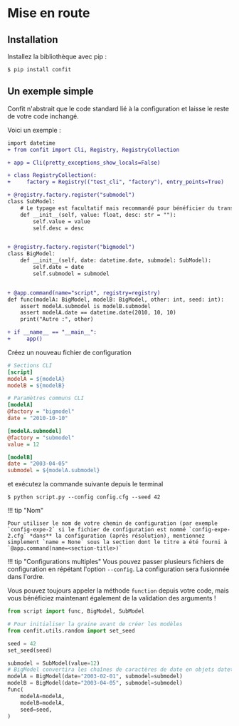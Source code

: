 # Mise en route

## Installation

Installez la bibliothèque avec pip :

<div class="termy">

```console
$ pip install confit
```

</div>

## Un exemple simple

Confit n'abstrait que le code standard lié à la configuration et
laisse le reste de votre code inchangé.

Voici un exemple :

```diff title="script.py"
import datetime
+ from confit import Cli, Registry, RegistryCollection

+ app = Cli(pretty_exceptions_show_locals=False)

+ class RegistryCollection(:
+     factory = Registry(("test_cli", "factory"), entry_points=True)

+ @registry.factory.register("submodel")
class SubModel:
    # Le typage est facultatif mais recommandé pour bénéficier du transtypage des arguments
    def __init__(self, value: float, desc: str = ""):
        self.value = value
        self.desc = desc


+ @registry.factory.register("bigmodel")
class BigModel:
    def __init__(self, date: datetime.date, submodel: SubModel):
        self.date = date
        self.submodel = submodel


+ @app.command(name="script", registry=registry)
def func(modelA: BigModel, modelB: BigModel, other: int, seed: int):
    assert modelA.submodel is modelB.submodel
    assert modelA.date == datetime.date(2010, 10, 10)
    print("Autre :", other)

+ if __name__ == "__main__":
+     app()
```

Créez un nouveau fichier de configuration

```ini title="config.cfg"
# Sections CLI
[script]
modelA = ${modelA}
modelB = ${modelB}

# Paramètres communs CLI
[modelA]
@factory = "bigmodel"
date = "2010-10-10"

[modelA.submodel]
@factory = "submodel"
value = 12

[modelB]
date = "2003-04-05"
submodel = ${modelA.submodel}
```

et exécutez la commande suivante depuis le terminal

<div class="termy">

```console
$ python script.py --config config.cfg --seed 42
```

</div>
!!! tip "Nom"

    Pour utiliser le nom de votre chemin de configuration (par exemple `config-expe-2` si le fichier de configuration est nommé `config-expe-2.cfg` *dans** la configuration (après résolution), mentionnez simplement `name = None` sous la section dont le titre a été fourni à `@app.command(name=<section-title>)`

!!! tip "Configurations multiples"
    Vous pouvez passer plusieurs fichiers de configuration en répétant l'option `--config`. La configuration sera fusionnée dans l'ordre.

Vous pouvez toujours appeler la méthode `function` depuis votre code, mais vous bénéficiez maintenant également de la validation des arguments !

```python
from script import func, BigModel, SubModel

# Pour initialiser la graine avant de créer les modèles
from confit.utils.random import set_seed

seed = 42
set_seed(seed)

submodel = SubModel(value=12)
# BigModel convertira les chaînes de caractères de date en objets datetime.date
modelA = BigModel(date="2003-02-01", submodel=submodel)
modelB = BigModel(date="2003-04-05", submodel=submodel)
func(
    modelA=modelA,
    modelB=modelA,
    seed=seed,
)
```
